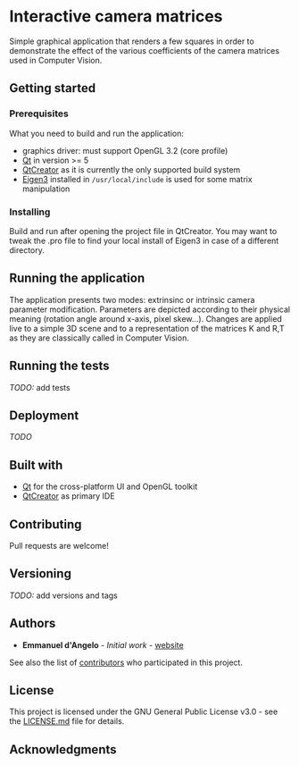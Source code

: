 # Interactive camera matrices

Simple graphical application that renders a few squares in order to demonstrate the effect of the various coefficients of the camera matrices used in Computer Vision.

## Getting started

### Prerequisites

What you need to build and run the application:

* graphics driver: must support OpenGL 3.2 (core profile)
* [Qt](https://www.qt.io/qt-features-libraries-apis-tools-and-ide/) in version >= 5
* [QtCreator](https://www.qt.io/qt-features-libraries-apis-tools-and-ide/) as it is currently the only supported build system
* [Eigen3](http://eigen.tuxfamily.org/index.php?title=Main_Page) installed in `/usr/local/include` is used for some matrix manipulation 

### Installing

Build and run after opening the project file in QtCreator.
You may want to tweak the .pro file to find your local install of Eigen3 in case of a different directory.

## Running the application

The application presents two modes: extrinsinc or intrinsic camera parameter modification.
Parameters are depicted according to their physical meaning (rotation angle around x-axis, pixel skew...).
Changes are applied live to a simple 3D scene and to a representation of the matrices K and R,T as they are classically called in Computer Vision.

## Running the tests

_TODO:_ add tests

## Deployment

_TODO_

## Built with

* [Qt](https://www.qt.io) for the cross-platform UI and OpenGL toolkit
* [QtCreator](https://www.qt.io/qt-features-libraries-apis-tools-and-ide/) as primary IDE

## Contributing

Pull requests are welcome!

## Versioning

_TODO:_ add versions and tags

## Authors

* **Emmanuel d'Angelo** - *Initial work* - [website](https://www.computersdontsee.net/)

See also the list of [contributors](https://github.com/your/project/contributors) who participated in this project.

## License

This project is licensed under the GNU General Public License v3.0 - see the [LICENSE.md](LICENSE.md) file for details.

## Acknowledgments
